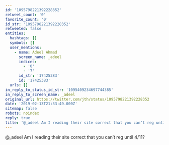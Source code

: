 ```yaml
---
id: '1095798221392228352'
retweet_count: '0'
favorite_count: '0'
id_str: '1095798221392228352'
retweeted: false
entities:
  hashtags: []
  symbols: []
  user_mentions:
    - name: Adeel Ahmad
      screen_name: _adeel
      indices:
        - '0'
        - '7'
      id_str: '17425383'
      id: '17425383'
  urls: []
in_reply_to_status_id_str: '1095409234697744385'
in_reply_to_screen_name: _adeel
original_url: https://twitter.com/jth/status/1095798221392228352
date: '2019-02-13T21:33:49.000Z'
sitemap: false
robots: noindex
reply: true
title: '@_adeel Am I reading their site correct that you can’t reg until 4/11?'
---
```


@_adeel Am I reading their site correct that you can’t reg until 4/11?